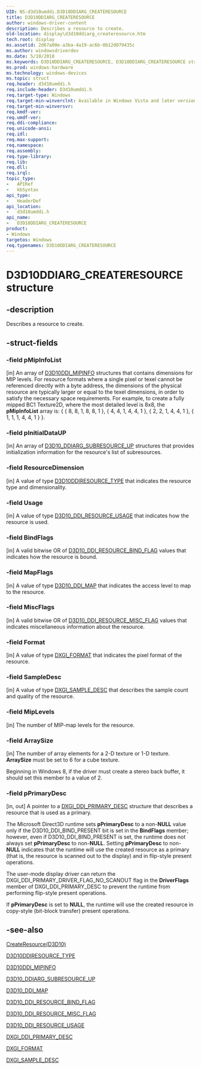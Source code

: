 ```yaml
---
UID: NS:d3d10umddi.D3D10DDIARG_CREATERESOURCE
title: D3D10DDIARG_CREATERESOURCE
author: windows-driver-content
description: Describes a resource to create.
old-location: display\d3d10ddiarg_createresource.htm
tech.root: display
ms.assetid: 2d67a00e-a3ba-4a19-ac6b-0b12d079435c
ms.author: windowsdriverdev
ms.date: 5/10/2018
ms.keywords: D3D10DDIARG_CREATERESOURCE, D3D10DDIARG_CREATERESOURCE structure [Display Devices], UMDisplayDriver_Dx10param_Structs_3f91ee50-2bdd-4206-afe6-d8b79d3b7d80.xml, d3d10umddi/D3D10DDIARG_CREATERESOURCE, display.d3d10ddiarg_createresource
ms.prod: windows-hardware
ms.technology: windows-devices
ms.topic: struct
req.header: d3d10umddi.h
req.include-header: D3d10umddi.h
req.target-type: Windows
req.target-min-winverclnt: Available in Windows Vista and later versions of the Windows operating systems.
req.target-min-winversvr: 
req.kmdf-ver: 
req.umdf-ver: 
req.ddi-compliance: 
req.unicode-ansi: 
req.idl: 
req.max-support: 
req.namespace: 
req.assembly: 
req.type-library: 
req.lib: 
req.dll: 
req.irql: 
topic_type:
-	APIRef
-	kbSyntax
api_type:
-	HeaderDef
api_location:
-	d3d10umddi.h
api_name:
-	D3D10DDIARG_CREATERESOURCE
product:
- Windows
targetos: Windows
req.typenames: D3D10DDIARG_CREATERESOURCE
---
```


# D3D10DDIARG_CREATERESOURCE structure


## -description


Describes a resource to create.


## -struct-fields




### -field pMipInfoList

[in] An array of <a href="https://msdn.microsoft.com/library/windows/hardware/ff541845">D3D10DDI_MIPINFO</a> structures that contains dimensions for MIP levels. For resource formats where a single pixel or texel cannot be referenced directly with a byte address, the dimensions of the physical resource are typically larger or equal to the texel dimensions, in order to satisfy the necessary space requirements. For example, to create a fully mipped BC1 Texture2D, where the most detailed level is 8x8, the <b>pMipInfoList</b> array is:  { { 8, 8, 1, 8, 8, 1 }, { 4, 4, 1, 4, 4, 1 }, { 2, 2, 1, 4, 4, 1 }, { 1, 1, 1, 4, 4, 1 } }.


### -field pInitialDataUP

[in] An array of <a href="https://msdn.microsoft.com/library/windows/hardware/ff541909">D3D10_DDIARG_SUBRESOURCE_UP</a> structures that provides initialization information for the resource's list of subresources.


### -field ResourceDimension

[in] A value of type <a href="https://msdn.microsoft.com/library/windows/hardware/ff541810">D3D10DDIRESOURCE_TYPE</a> that indicates the resource type and dimensionality.


### -field Usage

[in] A value of type <a href="https://msdn.microsoft.com/library/windows/hardware/ff542008">D3D10_DDI_RESOURCE_USAGE</a> that indicates how the resource is used.


### -field BindFlags

[in] A valid bitwise OR of <a href="https://msdn.microsoft.com/library/windows/hardware/ff541995">D3D10_DDI_RESOURCE_BIND_FLAG</a> values that indicates how the resource is bound.


### -field MapFlags

[in] A value of type <a href="https://msdn.microsoft.com/library/windows/hardware/ff541957">D3D10_DDI_MAP</a> that indicates the access level to map to the resource.


### -field MiscFlags

[in] A valid bitwise OR of <a href="https://msdn.microsoft.com/library/windows/hardware/ff542004">D3D10_DDI_RESOURCE_MISC_FLAG</a> values that indicates miscellaneous information about the resource.


### -field Format

[in] A value of type <a href="https://msdn.microsoft.com/dce61bc4-4ed5-4e64-84e8-6db88025e5c2">DXGI_FORMAT</a> that indicates the pixel format of the resource.


### -field SampleDesc

[in] A value of type <a href="https://msdn.microsoft.com/a8071d3c-dc78-43fe-84f6-421418e16b02">DXGI_SAMPLE_DESC</a> that describes the sample count and quality of the resource.


### -field MipLevels

[in] The number of MIP-map levels for the resource.


### -field ArraySize

[in] The number of array elements for a 2-D texture or 1-D texture. <b>ArraySize</b> must be set to 6 for a cube texture.

Beginning in Windows 8, if the driver must create a stereo back buffer, it should set this member to a value of 2.


### -field pPrimaryDesc

[in, out] A pointer to a <a href="https://msdn.microsoft.com/library/windows/hardware/ff557511">DXGI_DDI_PRIMARY_DESC</a> structure that describes a resource that is used as a primary.

The Microsoft Direct3D runtime sets <b>pPrimaryDesc</b> to a non-<b>NULL</b> value only if the D3D10_DDI_BIND_PRESENT bit is set in the <b>BindFlags</b> member; however, even if D3D10_DDI_BIND_PRESENT is set, the runtime does not always set <b>pPrimaryDesc</b> to non-<b>NULL</b>. Setting <b>pPrimaryDesc</b> to non-<b>NULL</b> indicates that the runtime will use the created resource as a primary (that is, the resource is scanned out to the display) and in flip-style present operations. 

The user-mode display driver can return the DXGI_DDI_PRIMARY_DRIVER_FLAG_NO_SCANOUT flag in the <b>DriverFlags</b> member of DXGI_DDI_PRIMARY_DESC to prevent the runtime from performing flip-style present operations. 

If <b>pPrimaryDesc</b> is set to <b>NULL</b>, the runtime will use the created resource in copy-style (bit-block transfer) present operations. 


## -see-also




<a href="https://msdn.microsoft.com/c21839f0-8302-49f9-a2b4-4009fbd2d88c">CreateResource(D3D10)</a>



<a href="https://msdn.microsoft.com/library/windows/hardware/ff541810">D3D10DDIRESOURCE_TYPE</a>



<a href="https://msdn.microsoft.com/library/windows/hardware/ff541845">D3D10DDI_MIPINFO</a>



<a href="https://msdn.microsoft.com/library/windows/hardware/ff541909">D3D10_DDIARG_SUBRESOURCE_UP</a>



<a href="https://msdn.microsoft.com/library/windows/hardware/ff541957">D3D10_DDI_MAP</a>



<a href="https://msdn.microsoft.com/library/windows/hardware/ff541995">D3D10_DDI_RESOURCE_BIND_FLAG</a>



<a href="https://msdn.microsoft.com/library/windows/hardware/ff542004">D3D10_DDI_RESOURCE_MISC_FLAG</a>



<a href="https://msdn.microsoft.com/library/windows/hardware/ff542008">D3D10_DDI_RESOURCE_USAGE</a>



<a href="https://msdn.microsoft.com/library/windows/hardware/ff557511">DXGI_DDI_PRIMARY_DESC</a>



<a href="https://msdn.microsoft.com/dce61bc4-4ed5-4e64-84e8-6db88025e5c2">DXGI_FORMAT</a>



<a href="https://msdn.microsoft.com/a8071d3c-dc78-43fe-84f6-421418e16b02">DXGI_SAMPLE_DESC</a>
 

 

